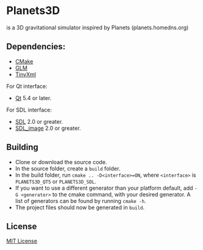 Planets3D
=========
is a 3D gravitational simulator inspired by Planets (planets.homedns.org)

Dependencies:
-------------
* [CMake]
* [GLM]
* [TinyXml]

For Qt interface:
* [Qt] 5.4 or later.

For SDL interface:
* [SDL] 2.0 or greater.
* [SDL_image] 2.0 or greater.

Building
--------
* Clone or download the source code.
* In the source folder, create a `build` folder.
* In the build folder, run `cmake .. -D<interface>=ON`, where `<interface>` is `PLANETS3D_QT5` or `PLANETS3D_SDL`.
* If you want to use a different generator than your platform default, add `-G <generator>` to the cmake command, with your desired generator. A list of generators can be found by running `cmake -h`.
* The project files should now be generated in `build`.

License
-------
[MIT License]


[CMake]:http://www.cmake.org
[Qt]:http://qt-project.org
[GLM]:http://glm.g-truc.net/
[TinyXml]:http://www.grinninglizard.com/tinyxml/
[SDL]:http://www.libsdl.org
[SDL_image]:http://www.libsdl.org/projects/SDL_image
[MIT License]:LICENSE
